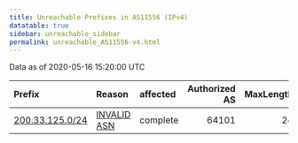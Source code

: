 ```yaml
---
title: Unreachable Prefixes in AS11556 (IPv4)
datatable: true
sidebar: unreachable_sidebar
permalink: unreachable_AS11556-v4.html
---
```


Data as of 2020-05-16 15:20:00 UTC


<div class="datatable-begin"></div>

| Prefix                                                   | Reason                                                                                                 | affected   |   Authorized AS |   MaxLength | Anchor                                         |   unreachable /24s |
|:---------------------------------------------------------|:-------------------------------------------------------------------------------------------------------|:-----------|----------------:|------------:|:-----------------------------------------------|-------------------:|
| [200.33.125.0/24](https://stat.ripe.net/200.33.125.0/24) | [INVALID ASN](https://rpki-validator.ripe.net/announcement-preview?asn=AS11556&prefix=200.33.125.0/24) | complete   |           64101 |          24 | [LACNIC](unreachable_LACNIC_RPKI_Root-v4.html) |                  1 |

<div class="datatable-end"></div>